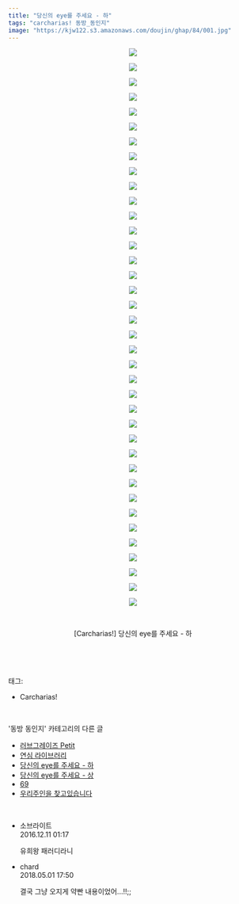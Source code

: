 ```yaml
---
title: "당신의 eye를 주세요 - 하"
tags: "carcharias! 동방_동인지"
image: "https://kjw122.s3.amazonaws.com/doujin/ghap/84/001.jpg"
---
```

<div class="article">
<p style="text-align: center; clear: none; float: none;"><img src="{{ site.imgserver5 }}/ghap/84/001.jpg"/></p>
<p style="text-align: center; clear: none; float: none;"><img src="{{ site.imgserver5 }}/ghap/84/002.jpg"/></p>
<p style="text-align: center; clear: none; float: none;"><img src="{{ site.imgserver5 }}/ghap/84/003.jpg"/></p>
<p style="text-align: center; clear: none; float: none;"><img src="{{ site.imgserver5 }}/ghap/84/004.jpg"/></p>
<p style="text-align: center; clear: none; float: none;"><img src="{{ site.imgserver5 }}/ghap/84/005.jpg"/></p>
<p style="text-align: center; clear: none; float: none;"><img src="{{ site.imgserver5 }}/ghap/84/006.jpg"/></p>
<p style="text-align: center; clear: none; float: none;"><img src="{{ site.imgserver5 }}/ghap/84/007.jpg"/></p>
<p style="text-align: center; clear: none; float: none;"><img src="{{ site.imgserver5 }}/ghap/84/008.jpg"/></p>
<p style="text-align: center; clear: none; float: none;"><img src="{{ site.imgserver5 }}/ghap/84/009.jpg"/></p>
<p style="text-align: center; clear: none; float: none;"><img src="{{ site.imgserver5 }}/ghap/84/010.jpg"/></p>
<p style="text-align: center; clear: none; float: none;"><img src="{{ site.imgserver5 }}/ghap/84/011.jpg"/></p>
<p style="text-align: center; clear: none; float: none;"><img src="{{ site.imgserver5 }}/ghap/84/012.jpg"/></p>
<p style="text-align: center; clear: none; float: none;"><img src="{{ site.imgserver5 }}/ghap/84/013.jpg"/></p>
<p style="text-align: center; clear: none; float: none;"><img src="{{ site.imgserver5 }}/ghap/84/014.jpg"/></p>
<p style="text-align: center; clear: none; float: none;"><img src="{{ site.imgserver5 }}/ghap/84/015.jpg"/></p>
<p style="text-align: center; clear: none; float: none;"><img src="{{ site.imgserver5 }}/ghap/84/016.jpg"/></p>
<p style="text-align: center; clear: none; float: none;"><img src="{{ site.imgserver5 }}/ghap/84/017.jpg"/></p>
<p style="text-align: center; clear: none; float: none;"><img src="{{ site.imgserver5 }}/ghap/84/018.jpg"/></p>
<p style="text-align: center; clear: none; float: none;"><img src="{{ site.imgserver5 }}/ghap/84/019.jpg"/></p>
<p style="text-align: center; clear: none; float: none;"><img src="{{ site.imgserver5 }}/ghap/84/020.jpg"/></p>
<p style="text-align: center; clear: none; float: none;"><img src="{{ site.imgserver5 }}/ghap/84/021.jpg"/></p>
<p style="text-align: center; clear: none; float: none;"><img src="{{ site.imgserver5 }}/ghap/84/022.jpg"/></p>
<p style="text-align: center; clear: none; float: none;"><img src="{{ site.imgserver5 }}/ghap/84/023.jpg"/></p>
<p style="text-align: center; clear: none; float: none;"><img src="{{ site.imgserver5 }}/ghap/84/024.jpg"/></p>
<p style="text-align: center; clear: none; float: none;"><img src="{{ site.imgserver5 }}/ghap/84/025.jpg"/></p>
<p style="text-align: center; clear: none; float: none;"><img src="{{ site.imgserver5 }}/ghap/84/026.jpg"/></p>
<p style="text-align: center; clear: none; float: none;"><img src="{{ site.imgserver5 }}/ghap/84/027.jpg"/></p>
<p style="text-align: center; clear: none; float: none;"><img src="{{ site.imgserver5 }}/ghap/84/028.jpg"/></p>
<p style="text-align: center; clear: none; float: none;"><img src="{{ site.imgserver5 }}/ghap/84/029.jpg"/></p>
<p style="text-align: center; clear: none; float: none;"><img src="{{ site.imgserver5 }}/ghap/84/030.jpg"/></p>
<p style="text-align: center; clear: none; float: none;"><img src="{{ site.imgserver5 }}/ghap/84/031.jpg"/></p>
<p style="text-align: center; clear: none; float: none;"><img src="{{ site.imgserver5 }}/ghap/84/032.jpg"/></p>
<p style="text-align: center; clear: none; float: none;"><img src="{{ site.imgserver5 }}/ghap/84/033.jpg"/></p>
<p style="text-align: center; clear: none; float: none;"><img src="{{ site.imgserver5 }}/ghap/84/034.jpg"/></p>
<p style="text-align: center; clear: none; float: none;"><img src="{{ site.imgserver5 }}/ghap/84/035.jpg"/></p>
<p style="text-align: center; clear: none; float: none;"><img src="{{ site.imgserver5 }}/ghap/84/036.jpg"/></p>
<p style="text-align: center; clear: none; float: none;"><img src="{{ site.imgserver5 }}/ghap/84/037.jpg"/></p>
<p style="text-align: center; clear: none; float: none;"><img src="{{ site.imgserver5 }}/ghap/84/038.jpg"/></p>
<p style="text-align: center; clear: none; float: none;"><br/></p>
<p style="text-align: center; clear: none; float: none;">[Carcharias!] 당신의 eye를 주세요 - 하</p>
<p><br/></p>
</div><br/>
<div class="tagTrail">
<p>태그: </p>
<ul>
<li>Carcharias!</li>
</ul>
</div><br/>
<div class="another">
<p>'동방 동인지' 카테고리의 다른 글</p>
<ul>
<li><a href="/ghap_86">러브그레이즈 Petit</a></li>
<li><a href="/ghap_85">연심 라이브러리</a></li>
<li><a href="/ghap_84">당신의 eye를 주세요 - 하</a></li>
<li><a href="/ghap_83">당신의 eye를 주세요 - 상</a></li>
<li><a href="/ghap_82">69</a></li>
<li><a href="/ghap_81">우리주인을 찾고있습니다</a></li>
</ul>
</div><br/>
<div class="cb_module cb_fluid">
<div class="cb_wrt cb_profile">
<div class="comment">
<ul>
<li class="cb_thumb_off" id="comment14866871">
<div class="cb_comment_area">
<div class="cb_info_area">
<div class="cb_section">
<span class="cb_nick_name">소브라이트</span>
</div>
<div class="cb_section">
<span class="cb_date">2016.12.11 01:17 </span>
</div>
</div>
<div class="cb_dsc_comment">
<p class="cb_dsc">
											유희왕 패러디라니
										</p>
</div>
</div></li>
<li class="cb_thumb_off" id="comment15248258">
<div class="cb_comment_area">
<div class="cb_info_area">
<div class="cb_section">
<span class="cb_nick_name">chard</span>
</div>
<div class="cb_section">
<span class="cb_date">2018.05.01 17:50 </span>
</div>
</div>
<div class="cb_dsc_comment">
<p class="cb_dsc">
											결국 그냥 오지게 약빤 내용이었어...!!;;
										</p>
</div>
</div></li>
</ul>
</div>
</div><!-- commentList close -->
</div><br/>
